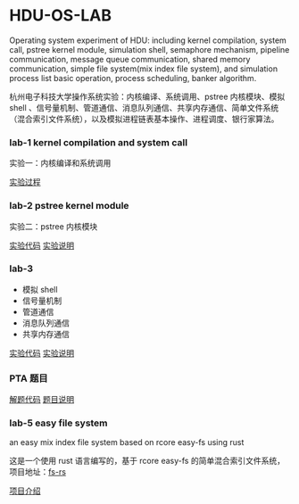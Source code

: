 # HDU-OS-LAB

Operating system experiment of HDU: including kernel compilation, system call, pstree kernel module, simulation shell, semaphore mechanism, pipeline communication, message queue communication, shared memory communication, simple file system(mix index file system), and simulation process list basic operation, process scheduling, banker algorithm.

杭州电子科技大学操作系统实验：内核编译、系统调用、pstree 内核模块、模拟 shell 、信号量机制、管道通信、消息队列通信、共享内存通信、简单文件系统（混合索引文件系统），以及模拟进程链表基本操作、进程调度、银行家算法。

### lab-1 kernel compilation and system call

实验一：内核编译和系统调用

[实验过程](docs/lab-1.md)


### lab-2 pstree kernel module

实验二：pstree 内核模块

[实验代码](lab2/)
[实验说明](docs/lab-2.md)

### lab-3

- 模拟 shell
- 信号量机制
- 管道通信
- 消息队列通信
- 共享内存通信

[实验代码](lab3/)
[实验说明](docs/lab-3.md)


### PTA 题目

[解题代码](pta/)
[题目说明](docs/pta.md)
### lab-5 easy file system

an easy mix index file system based on rcore easy-fs using rust

这是一个使用 rust 语言编写的，基于 rcore easy-fs 的简单混合索引文件系统，项目地址：[fs-rs](https://github.com/CelestialMelody/fs-rs.git)

[项目介绍](docs/fs-rs.md)